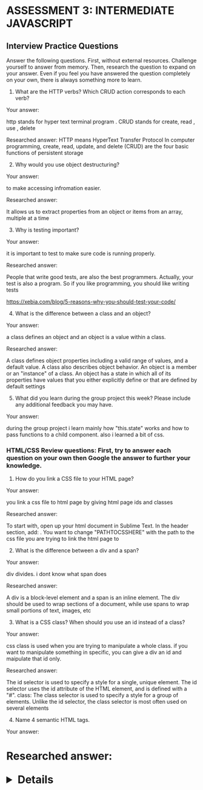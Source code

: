 # ASSESSMENT 3: INTERMEDIATE JAVASCRIPT
## Interview Practice Questions

Answer the following questions. First, without external resources. Challenge yourself to answer from memory. Then, research the question to expand on your answer. Even if you feel you have answered the question completely on your own, there is always something more to learn.

1. What are the HTTP verbs? Which CRUD action corresponds to each verb?

  Your answer:
  
  http stands for hyper text terminal program . CRUD stands for create, read , use , delete

  Researched answer:
  HTTP means HyperText Transfer Protocol
  In computer programming, create, read, update, and delete (CRUD) are the four basic functions of persistent storage


2. Why would you use object destructuring?

  Your answer: 
  
  to make accessing infromation easier.

  Researched answer:
  
  It allows us to extract properties from an object or items from an array, multiple at a time



3. Why is testing important?

  Your answer:
  
  it is important to test to make sure code is running properly.

  Researched answer:
  
  People that write good tests, are also the best programmers. Actually, your test is also a program. So if you like programming, you should like writing tests
  
  https://xebia.com/blog/5-reasons-why-you-should-test-your-code/


4. What is the difference between a class and an object?

  Your answer:
  
  a class defines an object and an object is a value within a class.

  Researched answer:
  
  A class defines object properties including a valid range of values, and a default value. A class also describes object behavior. An object is a member or an "instance" of a class. An object has a state in which all of its properties have values that you either explicitly define or that are defined by default settings


5. What did you learn during the group project this week? Please include any additional feedback you may have.

  Your answer:
  
during the group project i learn mainly how "this.state" works and how to pass functions to a child component. also i learned a bit of css.



### HTML/CSS Review questions: First, try to answer each question on your own then Google the answer to further your knowledge.

1. How do you link a CSS file to your HTML page?

  Your answer: 
  
  you link a css file to html page by giving html page ids and classes

  Researched answer:
  
  To start with, open up your html document in Sublime Text. In the header section, add: <link rel="stylesheet" type="text/css" href="PATHTOCSSHERE">. You want to change "PATHTOCSSHERE" with the path to the css file you are trying to link the html page to

2. What is the difference between a div and a span?

  Your answer:
  
  div divides. i dont know what span does 

  Researched answer:
  
  A div is a block-level element and a span is an inline element. The div should be used to wrap sections of a document, while use spans to wrap small portions of text, images, etc


3. What is a CSS class? When should you use an id instead of a class?

  Your answer:
  
  css class is used when you are trying to manipulate a whole class. if you want to manipulate something in specific, you can give a div an id and maipulate that id only.

  Researched answer:
  
  The id selector is used to specify a style for a single, unique element. The id selector uses the id attribute of the HTML element, and is defined with a "#". class: The class selector is used to specify a style for a group of elements. Unlike the id selector, the class selector is most often used on several elements


4. Name 4 semantic HTML tags.

  Your answer:
  
  <body>
  <h1>
  <footer>
  <div>
  

  Researched answer:
  
  <article>
  <aside>
  <details>
  <figcaption>
  <figure>
  <footer>
  <header>
  <main>
  <mark>
  <nav>
  <section>
  <summary>
  <time>


5. What are three options for creating responsive design?

  Your answer:
  
  im not sure 

  Researched answer:
  
  Responsive Web Design is about using HTML and CSS to automatically resize, hide, shrink, or enlarge, a website, to make it look good on all devices (desktops, tablets, and phones).


### STRETCH: The following questions are potential interview questions. First, try to answer each question on your own then Google the answer to further your knowledge.

1. What is front end development? Can you identify any tools/skills that are uniquely required of front end developers?

  Your answer:

  front end development deals more with the visual aspects of development. tools and skills that are required would be a good understanding of front end languages and an eye for aesthetically pleasing visuals.

  Researched answer:
  
  Front end development is mostly focused on what some may coin the "client side" of development. Front end developers will be engaged in analyzing code, design, and debugging applications along with ensuring a seamless user experience. You manage what people first see in their browser. As a front end developer you are responsible for the look, feel and ultimately design of the site.


2. What is block scope in JavaScript?

  Your answer:
  
  block scope is everything in a function that is wrapped around "{}"

  Researched answer:
  
  A block scope is the area within if, switch conditions or for and while loops. Generally speaking, whenever you see {curly brackets}, it is a block


3. How would you explain the idea of "inheritance" in object oriented programming?

  Your answer:
  
 in objecto oriented programming "inheritance" means that any object in a class inherits base values. 

  Researched answer:

  Inheritance is one of the core concepts of object-oriented programming (OOP) languages. It is a mechanism where you can to derive a class from another class for a hierarchy of classes that share a set of attributes and methods.